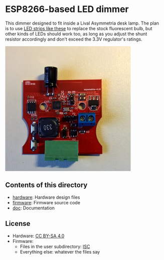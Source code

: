 # ESP8266-based LED dimmer #

This dimmer designed to fit inside a Lival Asymmetria desk lamp. The
plan is to use [LED strips like these][ledstrips] to replace the stock
fluorescent bulb, but other kinds of LEDs should work too, as long as
you adjust the shunt resistor accordingly and don't exceed the 3.3V
regulator's ratings.

![pcb photo](./doc/pcb/asymmetria_v1.0_photo_front_small.jpg)

## Contents of this directory ##

  * [hardware](./hardware/): Hardware design files
  * [firmware](./firmware/): Firmware source code
  * [doc](./doc/): Documentation
  
## License ##

  * Hardware:
    [CC BY-SA 4.0](https://creativecommons.org/licenses/by-sa/4.0/)
  * Firmware:
    * Files in the user subdirectory:
      [ISC](https://opensource.org/licenses/ISC)
    * Everything else: whatever the files say

[ledstrips]: http://www.aliexpress.com/item/Ultra-thin-5W-LED-COB-60-Chip-Led-Driving-DRL-Daytime-Running-Light-Lamp-Bar-Strip/32303226004.html
